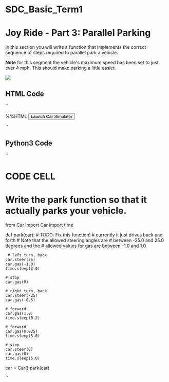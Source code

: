 # SDC_Basic_Term1

# Joy Ride - Part 3: Parallel Parking
In this section you will write a function that implements the correct sequence of steps required to parallel park a vehicle.

**Note** for this segment the vehicle's maximum speed has been set to just over 4 mph. This should make parking a little easier.

![](https://upload.wikimedia.org/wikipedia/commons/2/26/ParallelParkingAnimation.gif)

## HTML Code
``

%%HTML
<button id="launcher">Launch Car Simulator</button>
<script src="setupLauncher.js"></script>

``

## Python3 Code
``

# CODE CELL
#
# Write the park function so that it actually parks your vehicle.

from Car import Car
import time

def park(car):
    # TODO: Fix this function!
    #  currently it just drives back and forth
    #  Note that the allowed steering angles are
    #  between -25.0 and 25.0 degrees and the 
    #  allowed values for gas are between -1.0 and 1.0
    
     # left turn, back
    car.steer(25)
    car.gas(-1.0)
    time.sleep(3.0) 

    # stop
    car.gas(0)
    
    # right turn, back
    car.steer(-25)
    car.gas(-0.5)

    # forward
    car.gas(1.0)
    time.sleep(0.2)

    # forward 
    car.gas(0.035)
    time.sleep(5.0)
    
    # stop
    car.steer(0)
    car.gas(0)
    time.sleep(5.0)    
    

car = Car()
park(car)

``
